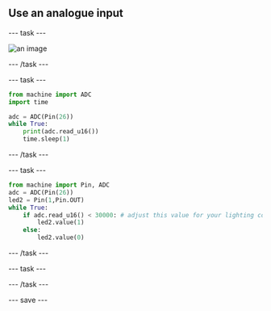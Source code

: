 ## Use an analogue input

--- task ---
 
![an image](images/example.png)


--- /task ---

--- task ---

``` python
from machine import ADC
import time

adc = ADC(Pin(26))
while True:
    print(adc.read_u16())
    time.sleep(1)
```

--- /task ---

--- task ---

``` python
from machine import Pin, ADC
adc = ADC(Pin(26))
led2 = Pin(1,Pin.OUT)
while True:
    if adc.read_u16() < 30000: # adjust this value for your lighting conditions
        led2.value(1)
    else:
        led2.value(0)
```

--- /task ---

--- task ---


--- /task ---

--- save ---
